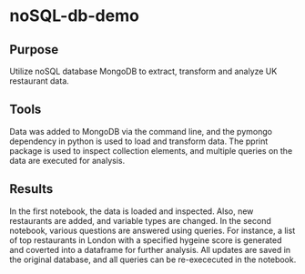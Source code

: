 # noSQL-db-demo

## Purpose
Utilize noSQL database MongoDB to extract, transform and analyze UK restaurant data.

## Tools
Data was added to MongoDB via the command line, and the pymongo dependency in python is used to load and transform data. The pprint package is used to inspect collection elements, and multiple queries on the data are executed for analysis.

## Results
In the first notebook, the data is loaded and inspected. Also, new restaurants are added, and variable types are changed. In the second notebook, various questions are answered using queries. For instance, a list of top restaurants in London with a specified hygeine score is generated and coverted into a dataframe for further analysis. All updates are saved in the original database, and all queries can be re-exececuted in the notebook.
